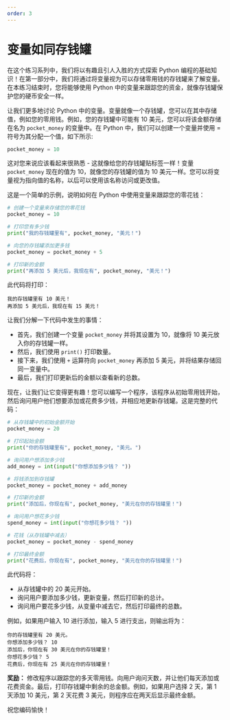 ```yaml
---
order: 3
---
```


# 变量如同存钱罐

在这个练习系列中，我们将以有趣且引人入胜的方式探索 Python 编程的基础知识！在第一部分中，我们将通过将变量视为可以存储零用钱的存钱罐来了解变量。在本练习结束时，您将能够使用 Python 中的变量来跟踪您的资金，就像存钱罐保护您的硬币安全一样。

让我们更多地讨论 Python 中的变量。变量就像一个存钱罐，您可以在其中存储值，例如您的零用钱。例如，您的存钱罐中可能有 10 美元，您可以将该金额存储在名为 `pocket_money` 的变量中。在 Python 中，我们可以创建一个变量并使用 = 符号为其分配一个值，如下所示:

```python
pocket_money = 10
```

这对您来说应该看起来很熟悉 - 这就像给您的存钱罐贴标签一样！变量 `pocket_money` 现在的值为 10，就像您的存钱罐的值为 10 美元一样。您可以将变量视为指向值的名称，以后可以使用该名称访问或更改值。

这是一个简单的示例，说明如何在 Python 中使用变量来跟踪您的零花钱：

```python
# 创建一个变量来存储您的零花钱
pocket_money = 10

# 打印您有多少钱
print("我的存钱罐里有", pocket_money, "美元！")

# 向您的存钱罐添加更多钱
pocket_money = pocket_money + 5

# 打印新的金额
print("再添加 5 美元后，我现在有", pocket_money, "美元！")
```

此代码将打印：

```
我的存钱罐里有 10 美元！
再添加 5 美元后，我现在有 15 美元！
```

让我们分解一下代码中发生的事情：

- 首先，我们创建一个变量 `pocket_money` 并将其设置为 10，就像将 10 美元放入你的存钱罐一样。
- 然后，我们使用 `print()` 打印数量。
- 接下来，我们使用 `+` 运算符向 `pocket_money` 再添加 5 美元，并将结果存储回同一变量中。
- 最后，我们打印更新后的金额以查看新的总数。

现在，让我们让它变得更有趣！您可以编写一个程序，该程序从初始零用钱开始，然后询问用户他们想要添加或花费多少钱，并相应地更新存钱罐。这是完整的代码：

```python
# 从存钱罐中的初始金额开始
pocket_money = 20

# 打印起始金额
print("你的存钱罐里有", pocket_money, "美元。")

# 询问用户想添加多少钱
add_money = int(input("你想添加多少钱？ "))

# 将钱添加到存钱罐
pocket_money = pocket_money + add_money

# 打印新的金额
print("添加后，你现在有", pocket_money, "美元在你的存钱罐里！")

# 询问用户想花多少钱
spend_money = int(input("你想花多少钱？ "))

# 花钱（从存钱罐中减去）
pocket_money = pocket_money - spend_money

# 打印最终金额
print("花费后，你现在有", pocket_money, "美元在你的存钱罐里！")
```

此代码将：

- 从存钱罐中的 20 美元开始。
- 询问用户要添加多少钱，更新变量，然后打印新的总计。
- 询问用户要花多少钱，从变量中减去它，然后打印最终的总数。

例如，如果用户输入 10 进行添加，输入 5 进行支出，则输出将为：

```
你的存钱罐里有 20 美元。
你想添加多少钱？ 10
添加后，你现在有 30 美元在你的存钱罐里！
你想花多少钱？ 5
花费后，你现在有 25 美元在你的存钱罐里！
```

**奖励：** 修改程序以跟踪您的多天零用钱。向用户询问天数，并让他们每天添加或花费资金。最后，打印存钱罐中剩余的总金额。例如，如果用户选择 2 天，第 1 天添加 10 美元，第 2 天花费 3 美元，则程序应在两天后显示最终金额。

祝您编码愉快！
